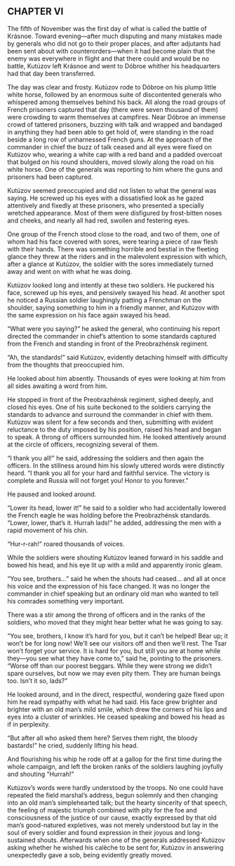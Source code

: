 ## CHAPTER VI

The fifth of November was the first day of what is called the battle of
Krásnoe. Toward evening—after much disputing and many mistakes made by
generals who did not go to their proper places, and after adjutants had
been sent about with counterorders—when it had become plain that the
enemy was everywhere in flight and that there could and would be no
battle, Kutúzov left Krásnoe and went to Dóbroe whither his headquarters
had that day been transferred.

The day was clear and frosty. Kutúzov rode to Dóbroe on his plump little
white horse, followed by an enormous suite of discontented generals who
whispered among themselves behind his back. All along the road groups of
French prisoners captured that day (there were seven thousand of them)
were crowding to warm themselves at campfires. Near Dóbroe an immense
crowd of tattered prisoners, buzzing with talk and wrapped and bandaged
in anything they had been able to get hold of, were standing in the road
beside a long row of unharnessed French guns. At the approach of the
commander in chief the buzz of talk ceased and all eyes were fixed on
Kutúzov who, wearing a white cap with a red band and a padded overcoat
that bulged on his round shoulders, moved slowly along the road on his
white horse. One of the generals was reporting to him where the guns and
prisoners had been captured.

Kutúzov seemed preoccupied and did not listen to what the general was
saying. He screwed up his eyes with a dissatisfied look as he gazed
attentively and fixedly at these prisoners, who presented a specially
wretched appearance. Most of them were disfigured by frost-bitten noses
and cheeks, and nearly all had red, swollen and festering eyes.

One group of the French stood close to the road, and two of them, one of
whom had his face covered with sores, were tearing a piece of raw
flesh with their hands. There was something horrible and bestial in
the fleeting glance they threw at the riders and in the malevolent
expression with which, after a glance at Kutúzov, the soldier with the
sores immediately turned away and went on with what he was doing.

Kutúzov looked long and intently at these two soldiers. He puckered his
face, screwed up his eyes, and pensively swayed his head. At another
spot he noticed a Russian soldier laughingly patting a Frenchman on the
shoulder, saying something to him in a friendly manner, and Kutúzov with
the same expression on his face again swayed his head.

“What were you saying?” he asked the general, who continuing his report
directed the commander in chief’s attention to some standards captured
from the French and standing in front of the Preobrazhénsk regiment.

“Ah, the standards!” said Kutúzov, evidently detaching himself with
difficulty from the thoughts that preoccupied him.

He looked about him absently. Thousands of eyes were looking at him from
all sides awaiting a word from him.

He stopped in front of the Preobrazhénsk regiment, sighed deeply, and
closed his eyes. One of his suite beckoned to the soldiers carrying
the standards to advance and surround the commander in chief with them.
Kutúzov was silent for a few seconds and then, submitting with evident
reluctance to the duty imposed by his position, raised his head
and began to speak. A throng of officers surrounded him. He looked
attentively around at the circle of officers, recognizing several of
them.

“I thank you all!” he said, addressing the soldiers and then again the
officers. In the stillness around him his slowly uttered words were
distinctly heard. “I thank you all for your hard and faithful service.
The victory is complete and Russia will not forget you! Honor to you
forever.”

He paused and looked around.

“Lower its head, lower it!” he said to a soldier who had accidentally
lowered the French eagle he was holding before the Preobrazhénsk
standards. “Lower, lower, that’s it. Hurrah lads!” he added, addressing
the men with a rapid movement of his chin.

“Hur-r-rah!” roared thousands of voices.

While the soldiers were shouting Kutúzov leaned forward in his saddle
and bowed his head, and his eye lit up with a mild and apparently ironic
gleam.

“You see, brothers...” said he when the shouts had ceased... and all at
once his voice and the expression of his face changed. It was no longer
the commander in chief speaking but an ordinary old man who wanted to
tell his comrades something very important.

There was a stir among the throng of officers and in the ranks of the
soldiers, who moved that they might hear better what he was going to
say.

“You see, brothers, I know it’s hard for you, but it can’t be helped!
Bear up; it won’t be for long now! We’ll see our visitors off and then
we’ll rest. The Tsar won’t forget your service. It is hard for you, but
still you are at home while they—you see what they have come to,” said
he, pointing to the prisoners. “Worse off than our poorest beggars.
While they were strong we didn’t spare ourselves, but now we may even
pity them. They are human beings too. Isn’t it so, lads?”

He looked around, and in the direct, respectful, wondering gaze fixed
upon him he read sympathy with what he had said. His face grew brighter
and brighter with an old man’s mild smile, which drew the corners of his
lips and eyes into a cluster of wrinkles. He ceased speaking and bowed
his head as if in perplexity.

“But after all who asked them here? Serves them right, the bloody
bastards!” he cried, suddenly lifting his head.

And flourishing his whip he rode off at a gallop for the first time
during the whole campaign, and left the broken ranks of the soldiers
laughing joyfully and shouting “Hurrah!”

Kutúzov’s words were hardly understood by the troops. No one could have
repeated the field marshal’s address, begun solemnly and then changing
into an old man’s simplehearted talk; but the hearty sincerity of that
speech, the feeling of majestic triumph combined with pity for the foe
and consciousness of the justice of our cause, exactly expressed by that
old man’s good-natured expletives, was not merely understood but lay
in the soul of every soldier and found expression in their joyous and
long-sustained shouts. Afterwards when one of the generals addressed
Kutúzov asking whether he wished his calèche to be sent for, Kutúzov in
answering unexpectedly gave a sob, being evidently greatly moved.





